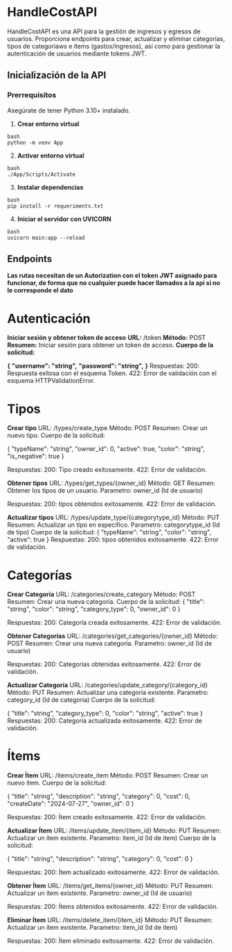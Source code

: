 # HandleCostAPI

HandleCostAPI es una API para la gestión de ingresos y egresos de usuarios. Proporciona endpoints para crear, actualizar y eliminar categorías, tipos de categoriaws e ítems (gastos/ingresos), así como para gestionar la autenticación de usuarios mediante tokens JWT.

## Inicialización de la API

### Prerrequisitos

Asegúrate de tener Python 3.10+ instalado.

1. **Crear entorno virtual**
```
bash
python -m venv App
```

2. **Activar entorno virtual**
```
bash
./App/Scripts/Activate
```

3. **Instalar dependencias**
```
bash
pip install -r requeriments.txt
```

4. **Iniciar el servidor con UVICORN**
```
bash
uvicorn main:app --reload
```

## Endpoints

**Las rutas necesitan de un Autorization con el token JWT asignado para funcionar, de forma que no cualquier puede hacer llamados a la api si no le corresponde el dato**

# Autenticación
**Iniciar sesión y obtener token de acceso**
**URL:** /token
**Método:** POST
**Resumen:** Iniciar sesión para obtener un token de acceso.
**Cuerpo de la solicitud:**

**{**
  **"username": "string",**
  **"password": "string",**
**}**
Respuestas:
200: Respuesta exitosa con el esquema Token.
422: Error de validación con el esquema HTTPValidationError.

# Tipos
**Crear tipo**
URL: /types/create_type
Método: POST
Resumen: Crear un nuevo tipo.
Cuerpo de la solicitud:

{
  "typeName": "string",
  "owner_id": 0,
  "active": true,
  "color": "string",
  "is_negative": true
}

Respuestas:
200: Tipo creado exitosamente.
422: Error de validación.

**Obtener tipos**
URL: /types/get_types/{owner_id}
Método: GET
Resumen: Obtener los tipos de un usuario.
Parametro: owner_id (Id de usuario)

Respuestas:
200: tipos obtenidos exitosamente.
422: Error de validación.

**Actualizar tipos**
URL: /types/update_type/{categorytype_id}
Método: PUT
Resumen: Actualizar un tipo en especifico.
Parametro: categorytype_id (Id de tipo)
Cuerpo de la solicitud:
{
  "typeName": "string",
  "color": "string",
  "active": true
}
Respuestas:
200: tipos obtenidos exitosamente.
422: Error de validación.


# Categorías
**Crear Categoría**
URL: /categories/create_category
Método: POST
Resumen: Crear una nueva categoría.
Cuerpo de la solicitud:
{
  "title": "string",
  "color": "string",
  "category_type": 0,
  "owner_id": 0
}

Respuestas:
200: Categoría creada exitosamente.
422: Error de validación.

**Obtener Categorías**
URL: /categories/get_categories/{owner_id}
Método: POST
Resumen: Crear una nueva categoría.
Parametro: owner_id (Id de usuario)

Respuestas:
200: Categorias obtenidas exitosamente.
422: Error de validación.


**Actualizar Categoría**
URL: /categories/update_category/{category_id}
Método: PUT
Resumen: Actualizar una categoría existente.
Parametro: category_id (Id de categoria)
Cuerpo de la solicitud:

{
  "title": "string",
  "category_type": 0,
  "color": "string",
  "active": true
}
Respuestas:
200: Categoría actualizada exitosamente.
422: Error de validación.




# Ítems
**Crear Ítem**
URL: /items/create_item
Método: POST
Resumen: Crear un nuevo ítem.
Cuerpo de la solicitud:

{
  "title": "string",
  "description": "string",
  "category": 0,
  "cost": 0,
  "createDate": "2024-07-27",
  "owner_id": 0
}

Respuestas:
200: Ítem creado exitosamente.
422: Error de validación.

**Actualizar Ítem**
URL: /items/update_item/{item_id}
Método: PUT
Resumen: Actualizar un ítem existente.
Parametro: item_id (Id de item)
Cuerpo de la solicitud:

{
  "title": "string",
  "description": "string",
  "category": 0,
  "cost": 0
}

Respuestas:
200: Ítem actualizado exitosamente.
422: Error de validación.

**Obtener Ítem**
URL: /items/get_items/{owner_id}
Método: PUT
Resumen: Actualizar un ítem existente.
Parametro: owner_id (Id de usuario)

Respuestas:
200: Ítems obtenidos exitosamente.
422: Error de validación.

**Eliminar Ítem**
URL: /items/delete_item/{item_id}
Método: PUT
Resumen: Actualizar un ítem existente.
Parametro: item_id (Id de item)

Respuestas:
200: Ítem eliminado exitosamente.
422: Error de validación.

